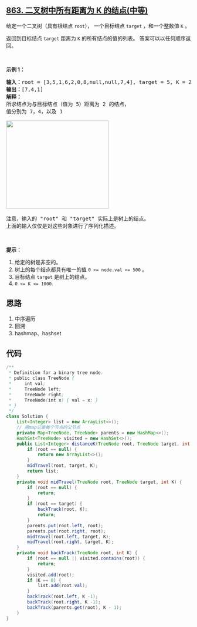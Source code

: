 ## [863. 二叉树中所有距离为 K 的结点(中等)](https://leetcode-cn.com/problems/all-nodes-distance-k-in-binary-tree/)
<div class="notranslate"><p>给定一个二叉树（具有根结点&nbsp;<code>root</code>），&nbsp;一个目标结点&nbsp;<code>target</code>&nbsp;，和一个整数值 <code>K</code> 。</p>

<p>返回到目标结点 <code>target</code> 距离为 <code>K</code> 的所有结点的值的列表。 答案可以以任何顺序返回。</p>

<p>&nbsp;</p>

<ol>
</ol>

<p><strong>示例 1：</strong></p>

<pre><strong>输入：</strong>root = [3,5,1,6,2,0,8,null,null,7,4], target = 5, K = 2
<strong>输出：</strong>[7,4,1]
<strong>解释：</strong>
所求结点为与目标结点（值为 5）距离为 2 的结点，
值分别为 7，4，以及 1

<img style="height: 240px; width: 280px;" src="https://s3-lc-upload.s3.amazonaws.com/uploads/2018/06/28/sketch0.png" alt="">

注意，输入的 "root" 和 "target" 实际上是树上的结点。
上面的输入仅仅是对这些对象进行了序列化描述。
</pre>

<p>&nbsp;</p>

<p><strong>提示：</strong></p>

<ol>
	<li>给定的树是非空的。</li>
	<li>树上的每个结点都具有唯一的值&nbsp;<code>0 &lt;= node.val &lt;= 500</code>&nbsp;。</li>
	<li>目标结点&nbsp;<code>target</code>&nbsp;是树上的结点。</li>
	<li><code>0 &lt;= K &lt;= 1000</code>.</li>
</ol>
</div>

## 思路
1. 中序遍历
2. 回溯
3. hashmap、hashset

## 代码
```java
/**
 * Definition for a binary tree node.
 * public class TreeNode {
 *     int val;
 *     TreeNode left;
 *     TreeNode right;
 *     TreeNode(int x) { val = x; }
 * }
 */
class Solution {
    List<Integer> list = new ArrayList<>();
    // 用map记录每个节点的父节点
    private Map<TreeNode, TreeNode> parents = new HashMap<>();
    HashSet<TreeNode> visited = new HashSet<>();
    public List<Integer> distanceK(TreeNode root, TreeNode target, int K) {
        if (root == null) {
            return new ArrayList<>();
        }
        midTravel(root, target, K);
        return list;
    }
    private void midTravel(TreeNode root, TreeNode target, int K) {
        if (root == null) {
            return;
        }
        if (root == target) {
            backTrack(root, K);
            return;
        }
        parents.put(root.left, root);
        parents.put(root.right, root);
        midTravel(root.left, target, K);
        midTravel(root.right, target, K);
    }
    private void backTrack(TreeNode root, int K) {
        if (root == null || visited.contains(root)) {
            return;
        }
        visited.add(root);
        if (K == 0) {
            list.add(root.val);
        }
        backTrack(root.left, K -1);
        backTrack(root.right, K -1);
        backTrack(parents.get(root), K - 1);
    }
}
```
